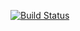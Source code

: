 [![Build Status](https://travis-ci.org/conversechristopher/sometesting.svg?branch=master)](https://travis-ci.org/conversechristopher/sometesting)
